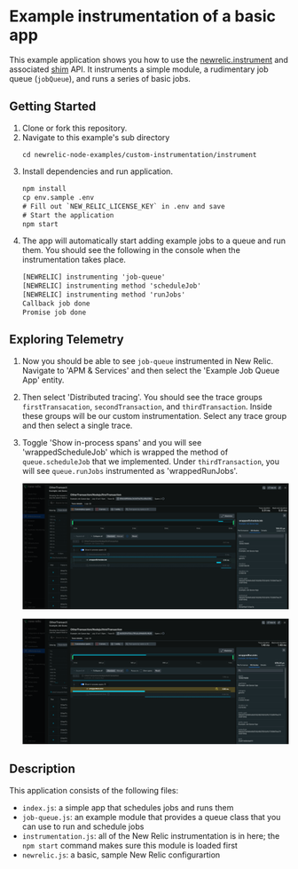 # Example instrumentation of a basic app

This example application shows you how to use the [newrelic.instrument](https://newrelic.github.io/node-newrelic/API.html#instrument) and associated [shim](https://newrelic.github.io/node-newrelic/Shim.html) API. It instruments a simple module, a rudimentary job queue (`jobQueue`), and runs a series of basic jobs.

## Getting Started

1. Clone or fork this repository.
2. Navigate to this example's sub directory
   ```
   cd newrelic-node-examples/custom-instrumentation/instrument
   ```
3. Install dependencies and run application.
   ```
   npm install
   cp env.sample .env
   # Fill out `NEW_RELIC_LICENSE_KEY` in .env and save 
   # Start the application
   npm start
   ```
4. The app will automatically start adding example jobs to a queue and run them. You should see the following in the console when the instrumentation takes place.
   ```
   [NEWRELIC] instrumenting 'job-queue'
   [NEWRELIC] instrumenting method 'scheduleJob'
   [NEWRELIC] instrumenting method 'runJobs'
   Callback job done
   Promise job done
   ```

## Exploring Telemetry

1. Now you should be able to see `job-queue` instrumented in New Relic. Navigate to 'APM & Services' and then select the 'Example Job Queue App' entity.
2. Then select 'Distributed tracing'. You should see the trace groups `firstTransacation`, `secondTransaction`, and `thirdTransaction`. Inside these groups will be our custom instrumentation. Select any trace group and then select a single trace.
3. Toggle 'Show in-process spans' and you will see 'wrappedScheduleJob' which is wrapped the method of `queue.scheduleJob` that we implemented. Under `thirdTransaction`, you will see `queue.runJobs` instrumented as 'wrappedRunJobs'.

   ![1722457046327](./image/README/1722457046327.png)

   ![1722456944802](./image/README/1722456944802.png)

## Description

This application consists of the following files:

* `index.js`: a simple app that schedules jobs and runs them
* `job-queue.js`: an example module that provides a queue class that you can use to run and schedule jobs
* `instrumentation.js`: all of the New Relic instrumentation is in here; the `npm start` command makes sure this module is loaded first
* `newrelic.js`: a basic, sample New Relic configurartion

